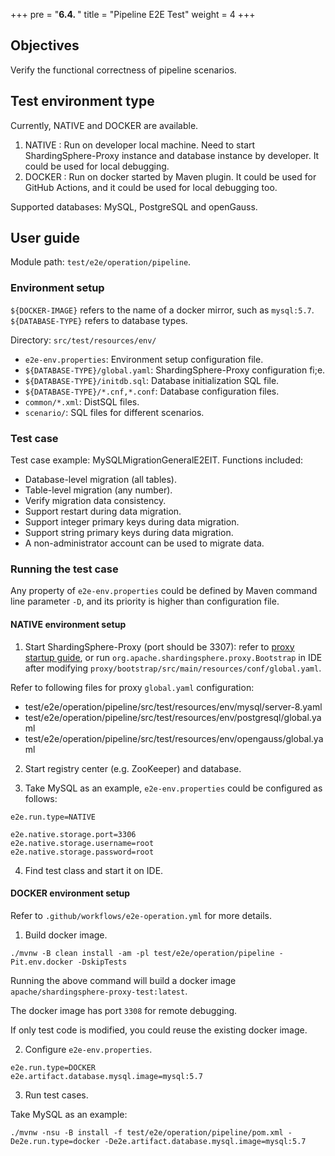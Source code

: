 +++
pre = "<b>6.4. </b>"
title = "Pipeline E2E Test"
weight = 4
+++

## Objectives

Verify the functional correctness of pipeline scenarios.

## Test environment type

Currently, NATIVE and DOCKER are available.
1. NATIVE : Run on developer local machine. Need to start ShardingSphere-Proxy instance and database instance by developer. It could be used for local debugging.
2. DOCKER : Run on docker started by Maven plugin. It could be used for GitHub Actions, and it could be used for local debugging too.

Supported databases: MySQL, PostgreSQL and openGauss.

## User guide

Module path: `test/e2e/operation/pipeline`.

### Environment setup

`${DOCKER-IMAGE}` refers to the name of a docker mirror, such as `mysql:5.7`. `${DATABASE-TYPE}` refers to database types.

Directory: `src/test/resources/env/`
- `e2e-env.properties`: Environment setup configuration file.
- `${DATABASE-TYPE}/global.yaml`: ShardingSphere-Proxy configuration fi;e.
- `${DATABASE-TYPE}/initdb.sql`: Database initialization SQL file.
- `${DATABASE-TYPE}/*.cnf,*.conf`: Database configuration files.
- `common/*.xml`: DistSQL files.
- `scenario/`: SQL files for different scenarios.

### Test case

Test case example: MySQLMigrationGeneralE2EIT.
Functions included:
- Database-level migration (all tables).
- Table-level migration (any number).
- Verify migration data consistency.
- Support restart during data migration.
- Support integer primary keys during data migration.
- Support string primary keys during data migration.
- A non-administrator account can be used to migrate data.

### Running the test case

Any property of `e2e-env.properties` could be defined by Maven command line parameter `-D`, and its priority is higher than configuration file.

#### NATIVE environment setup

1. Start ShardingSphere-Proxy (port should be 3307): refer to [proxy startup guide](/en/user-manual/shardingsphere-proxy/startup/bin/), or run `org.apache.shardingsphere.proxy.Bootstrap` in IDE after modifying `proxy/bootstrap/src/main/resources/conf/global.yaml`.

Refer to following files for proxy `global.yaml` configuration:
- test/e2e/operation/pipeline/src/test/resources/env/mysql/server-8.yaml
- test/e2e/operation/pipeline/src/test/resources/env/postgresql/global.yaml
- test/e2e/operation/pipeline/src/test/resources/env/opengauss/global.yaml

2. Start registry center (e.g. ZooKeeper) and database.

3. Take MySQL as an example, `e2e-env.properties` could be configured as follows: 

```
e2e.run.type=NATIVE

e2e.native.storage.port=3306
e2e.native.storage.username=root
e2e.native.storage.password=root
```

4. Find test class and start it on IDE.

#### DOCKER environment setup

Refer to `.github/workflows/e2e-operation.yml` for more details.

1. Build docker image.

```
./mvnw -B clean install -am -pl test/e2e/operation/pipeline -Pit.env.docker -DskipTests
```

Running the above command will build a docker image `apache/shardingsphere-proxy-test:latest`.

The docker image has port `3308` for remote debugging.

If only test code is modified, you could reuse the existing docker image.

2. Configure `e2e-env.properties`.

```
e2e.run.type=DOCKER
e2e.artifact.database.mysql.image=mysql:5.7
```

3. Run test cases.

Take MySQL as an example:
```
./mvnw -nsu -B install -f test/e2e/operation/pipeline/pom.xml -De2e.run.type=docker -De2e.artifact.database.mysql.image=mysql:5.7
```
